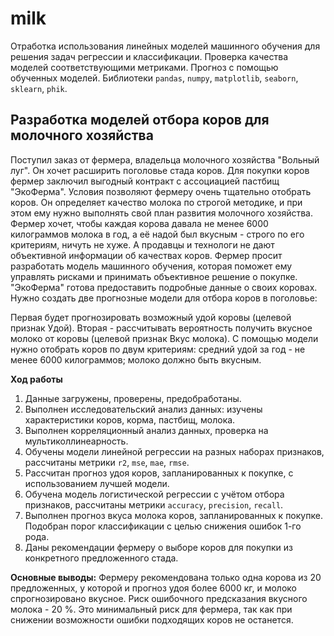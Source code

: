 # milk  
Отработка использования линейных моделей машинного обучения для решения задач регрессии и классификации. Проверка качества моделей соответствующими метриками. Прогноз с помощью обученных моделей. Библиотеки `pandas`, `numpy`, `matplotlib`, `seaborn`, `sklearn`, `phik`.  

## Разработка моделей отбора коров для молочного хозяйства
Поступил заказ от фермера, владельца молочного хозяйства "Вольный луг". Он хочет расширить поголовье стада коров. Для покупки коров фермер заключил выгодный контракт с ассоциацией пастбищ "ЭкоФерма".
Условия позволяют фермеру очень тщательно отобрать коров. Он определяет качество молока по строгой методике, и при этом ему нужно выполнять свой план развития молочного хозяйства. Фермер хочет, чтобы каждая корова давала не менее 6000 килограммов молока в год, а её надой был вкусным - строго по его критериям, ничуть не хуже. А продавцы и технологи не дают объективной информации об качествах коров.
Фермер просит разработать модель машинного обучения, которая поможет ему управлять рисками и принимать объективное решение о покупке. "ЭкоФерма" готова предоставить подробные данные о своих коровах. Нужно создать две прогнозные модели для отбора коров в поголовье:

Первая будет прогнозировать возможный удой коровы (целевой признак Удой).
Вторая - рассчитывать вероятность получить вкусное молоко от коровы (целевой признак Вкус молока). С помощью модели нужно отобрать коров по двум критериям:
средний удой за год - не менее 6000 килограммов;
молоко должно быть вкусным.  

**Ход работы**
1. Данные загружены, проверены, предобработаны.  
2. Выполнен исследовательский анализ данных: изучены характеристики коров, корма, пастбищ, молока.
3. Выполнен корреляционный анализ данных, проверка на мультиколлинеарность.
4. Обучены модели линейной регрессии на разных наборах признаков, рассчитаны метрики `r2`, `mse`, `mae`, `rmse`.
5. Рассчитан прогноз удоя коров, запланированных к покупке, с использованием лучшей модели.
6. Обучена модель логистической регрессии с учётом отбора признаков, рассчитаны метрики `accuracy`, `precision`, `recall`.
7. Выполнен прогноз вкуса молока коров, запланированных к покупке. Подобран порог классификации с целью снижения ошибок 1-го рода.
8. Даны рекомендации фермеру о выборе коров для покупки из конкретного предложенного стада.  

**Основные выводы:** Фермеру рекомендована только одна корова из 20 предложенных, у которой и прогноз удоя более 6000 кг, и молоко спрогнозировано вкусное. Риск ошибочного предсказания вкусного молока  - 20 %. Это минимальный риск для фермера, так как при снижении возможности ошибки подходящих коров не останется.